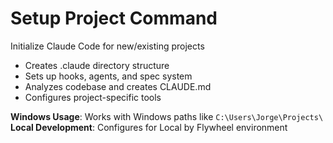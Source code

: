 # Setup Project Command
Initialize Claude Code for new/existing projects
- Creates .claude directory structure
- Sets up hooks, agents, and spec system
- Analyzes codebase and creates CLAUDE.md
- Configures project-specific tools

**Windows Usage**: Works with Windows paths like `C:\Users\Jorge\Projects\`
**Local Development**: Configures for Local by Flywheel environment